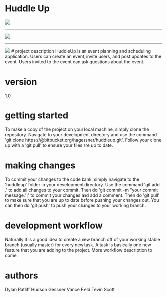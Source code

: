 # Huddle Up

<img src= 'https://image.ibb.co/dyWAdn/Screen_Shot_2018_05_01_at_7_45_02_PM.png' max-width = '200'>
<hr>
<img src= 'https://image.ibb.co/bxbMjS/Screen_Shot_2018_05_01_at_8_09_44_PM.png' max-width = '300'>
<hr>
<img src= 'https://image.ibb.co/iW5sr7/Screen_Shot_2018_05_01_at_2_09_18_AM.png' max-width = '200'>
# project description
HuddleUp is an event planning and scheduling application. Users can create
an event, invite users, and post updates to the event. Users invited to the
event can ask questions about the event.

# version
1.0

# getting started
To make a copy of the project on your local machine, simply clone the repository.
Navigate to your development directory and use the command 
'git clone https://<yourusername>@bitbucket.org/hagessner/huddleup.git'.
Follow your clone up with a 'git pull' to ensure your files are up to date.


# making changes
To commit your changes to the code bank, simply navigate to the 'huddleup' folder
in your development directory. Use the command 'git add .' to add all changes to 
your commit. Then do 'git commit -m "your commit message.";' to commit your changes
and add a comment. Then do 'git pull' to make sure that you are up to date before 
pushing your changes out. You can then do 'git push' to push your changes to 
your working branch.


# development workflow
Naturally it is a good idea to create a new branch off of your working stable branch
(usually master) for every new task. A task is basically one new feature that you are
adding to the project. More workflow description to come.


# authors
Dylan Ratliff
Hudson Gessner
Vance Field
Tevin Scott
